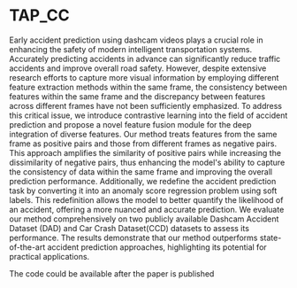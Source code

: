 # TAP_CC


Early accident prediction using dashcam videos plays a crucial role in enhancing the safety of modern intelligent transportation systems. Accurately predicting accidents in advance can significantly reduce traffic accidents and improve overall road safety. However, despite extensive research efforts to capture more visual information by employing different feature extraction methods within the same frame, the consistency between features within the same frame and the discrepancy between features across different frames have not been sufficiently emphasized. To address this critical issue, we introduce contrastive learning into the field of accident prediction and propose a novel feature fusion module for the deep integration of diverse features. Our method treats features from the same frame as positive pairs and those from different frames as negative pairs. This approach amplifies the similarity of positive pairs while increasing the dissimilarity of negative pairs, thus enhancing the model's ability to capture the consistency of data within the same frame and improving the overall prediction performance. Additionally, we redefine the accident prediction task by converting it into an anomaly score regression problem using soft labels. This redefinition allows the model to better quantify the likelihood of an accident, offering a more nuanced and accurate prediction. We evaluate our method comprehensively on two publicly available Dashcam Accident Dataset (DAD) and Car Crash Dataset(CCD) datasets to assess its performance. The results demonstrate that our method outperforms state-of-the-art accident prediction approaches, highlighting its potential for practical applications.

The code could be available after the paper is published
